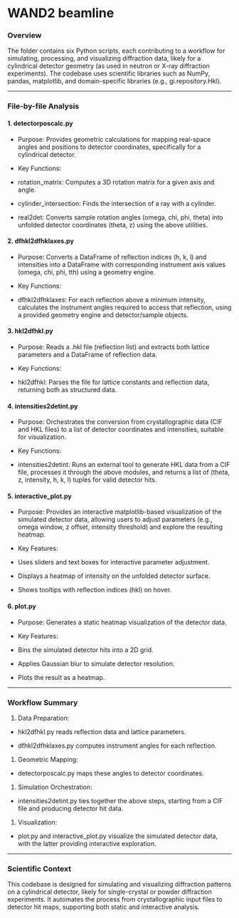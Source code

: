# WAND2 beamline

### Overview

The folder contains six Python scripts, each contributing to a workflow for simulating, processing, and visualizing diffraction data, likely for a cylindrical detector geometry (as used in neutron or X-ray diffraction experiments). The codebase uses scientific libraries such as NumPy, pandas, matplotlib, and domain-specific libraries (e.g., gi.repository.Hkl).

* * * * *

### File-by-file Analysis

#### 1. detectorposcalc.py

-   Purpose: Provides geometric calculations for mapping real-space angles and positions to detector coordinates, specifically for a cylindrical detector.

-   Key Functions:

-   rotation_matrix: Computes a 3D rotation matrix for a given axis and angle.

-   cylinder_intersection: Finds the intersection of a ray with a cylinder.

-   real2det: Converts sample rotation angles (omega, chi, phi, theta) into unfolded detector coordinates (theta, z) using the above utilities.

#### 2. dfhkl2dfhklaxes.py

-   Purpose: Converts a DataFrame of reflection indices (h, k, l) and intensities into a DataFrame with corresponding instrument axis values (omega, chi, phi, tth) using a geometry engine.

-   Key Functions:

-   dfhkl2dfhklaxes: For each reflection above a minimum intensity, calculates the instrument angles required to access that reflection, using a provided geometry engine and detector/sample objects.

#### 3. hkl2dfhkl.py

-   Purpose: Reads a .hkl file (reflection list) and extracts both lattice parameters and a DataFrame of reflection data.

-   Key Functions:

-   hkl2dfhkl: Parses the file for lattice constants and reflection data, returning both as structured data.

#### 4\. intensities2detint.py

-   Purpose: Orchestrates the conversion from crystallographic data (CIF and HKL files) to a list of detector coordinates and intensities, suitable for visualization.

-   Key Functions:

-   intensities2detint: Runs an external tool to generate HKL data from a CIF file, processes it through the above modules, and returns a list of (theta, z, intensity, h, k, l) tuples for valid detector hits.

#### 5\. interactive_plot.py

-   Purpose: Provides an interactive matplotlib-based visualization of the simulated detector data, allowing users to adjust parameters (e.g., omega window, z offset, intensity threshold) and explore the resulting heatmap.

-   Key Features:

-   Uses sliders and text boxes for interactive parameter adjustment.

-   Displays a heatmap of intensity on the unfolded detector surface.

-   Shows tooltips with reflection indices (hkl) on hover.

#### 6\. plot.py

-   Purpose: Generates a static heatmap visualization of the detector data.

-   Key Features:

-   Bins the simulated detector hits into a 2D grid.

-   Applies Gaussian blur to simulate detector resolution.

-   Plots the result as a heatmap.

* * * * *

### Workflow Summary

1.  Data Preparation:

-   hkl2dfhkl.py reads reflection data and lattice parameters.

-   dfhkl2dfhklaxes.py computes instrument angles for each reflection.

1.  Geometric Mapping:

-   detectorposcalc.py maps these angles to detector coordinates.

1.  Simulation Orchestration:

-   intensities2detint.py ties together the above steps, starting from a CIF file and producing detector hit data.

1.  Visualization:

-   plot.py and interactive_plot.py visualize the simulated detector data, with the latter providing interactive exploration.

* * * * *

### Scientific Context

This codebase is designed for simulating and visualizing diffraction patterns on a cylindrical detector, likely for single-crystal or powder diffraction experiments. It automates the process from crystallographic input files to detector hit maps, supporting both static and interactive analysis.

